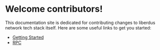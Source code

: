 
# Welcome contributors!
This documentation site is dedicated for contributing changes to liberdus network tech stack itself. Here are some useful links to get you started:

- [Getting Started](./getting_started.md)
- [RPC](./rpc/index.md)
